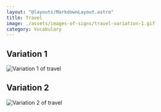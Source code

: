```yaml
---
layout: "@layouts/MarkdownLayout.astro"
title: Travel
image: ./assets/images-of-signs/travel-variation-1.gif
category: Vocabulary
---
```


## Variation 1

![Variation 1 of travel](@signs/travel-variation-1.gif)

## Variation 2

![Variation 2 of travel](@signs/travel-variation-2.gif)
